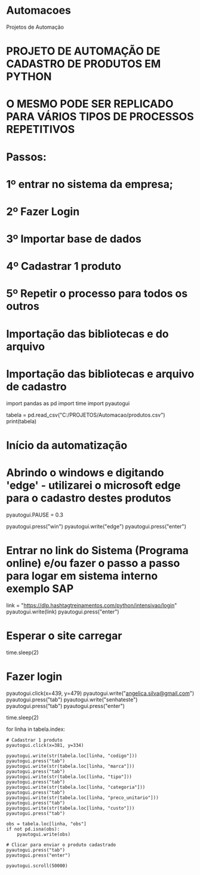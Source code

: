 # Automacoes
Projetos de Automação

# PROJETO DE AUTOMAÇÃO DE CADASTRO DE PRODUTOS EM PYTHON
# O MESMO PODE SER REPLICADO PARA VÁRIOS TIPOS DE PROCESSOS REPETITIVOS

# Passos:
# 1º entrar no sistema da empresa;
# 2º Fazer Login
# 3º Importar base de dados
# 4º Cadastrar 1 produto
# 5º Repetir o processo para todos os outros
# Importação das bibliotecas e do arquivo

# Importação das bibliotecas e arquivo de cadastro

import pandas as pd
import time
import pyautogui

tabela = pd.read_csv("C:/PROJETOS/Automacao/produtos.csv")
print(tabela)

# Início da automatização
# Abrindo o windows e digitando 'edge' - utilizarei o microsoft edge para o cadastro destes produtos

pyautogui.PAUSE = 0.3

pyautogui.press("win")
pyautogui.write("edge")
pyautogui.press("enter")

# Entrar no link do Sistema (Programa online) e/ou fazer o passo a passo para logar em sistema interno exemplo SAP
link = "https://dlp.hashtagtreinamentos.com/python/intensivao/login"
pyautogui.write(link)
pyautogui.press("enter")

# Esperar o site carregar
time.sleep(2)

# Fazer login
pyautogui.click(x=439, y=479)
pyautogui.write("angelica.silva@gmail.com")
pyautogui.press("tab")
pyautogui.write("senhateste")
pyautogui.press("tab")
pyautogui.press("enter")

time.sleep(2)

for linha in tabela.index:

    # Cadastrar 1 produto
    pyautogui.click(x=381, y=334)
         
    pyautogui.write(str(tabela.loc[linha, "codigo"]))
    pyautogui.press("tab")
    pyautogui.write(str(tabela.loc[linha, "marca"]))
    pyautogui.press("tab")
    pyautogui.write(str(tabela.loc[linha, "tipo"]))
    pyautogui.press("tab")
    pyautogui.write(str(tabela.loc[linha, "categoria"]))
    pyautogui.press("tab")
    pyautogui.write(str(tabela.loc[linha, "preco_unitario"]))
    pyautogui.press("tab")
    pyautogui.write(str(tabela.loc[linha, "custo"]))
    pyautogui.press("tab")
    
    obs = tabela.loc[linha, "obs"]
    if not pd.isna(obs):
        pyautogui.write(obs)

    # Clicar para enviar o produto cadastrado
    pyautogui.press("tab")
    pyautogui.press("enter")

    pyautogui.scroll(50000)
